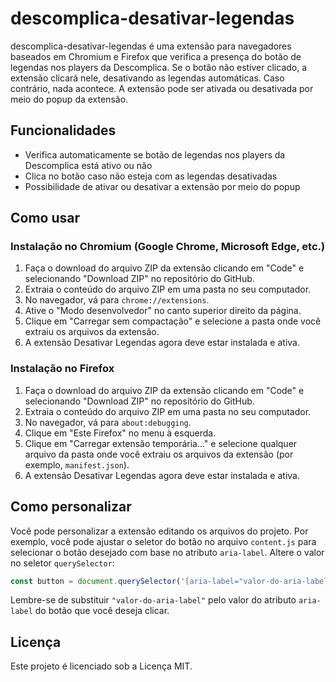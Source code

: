# descomplica-desativar-legendas

descomplica-desativar-legendas é uma extensão para navegadores baseados em Chromium e Firefox que verifica a presença do botão de legendas nos players da Descomplica. Se o botão não estiver clicado, a extensão clicará nele, desativando as legendas automáticas. Caso contrário, nada acontece. A extensão pode ser ativada ou desativada por meio do popup da extensão.

## Funcionalidades

- Verifica automaticamente se botão de legendas nos players da Descomplica está ativo ou não
- Clica no botão caso não esteja com as legendas desativadas
- Possibilidade de ativar ou desativar a extensão por meio do popup

## Como usar

### Instalação no Chromium (Google Chrome, Microsoft Edge, etc.)

1. Faça o download do arquivo ZIP da extensão clicando em "Code" e selecionando "Download ZIP" no repositório do GitHub.
2. Extraia o conteúdo do arquivo ZIP em uma pasta no seu computador.
3. No navegador, vá para `chrome://extensions`.
4. Ative o "Modo desenvolvedor" no canto superior direito da página.
5. Clique em "Carregar sem compactação" e selecione a pasta onde você extraiu os arquivos da extensão.
6. A extensão Desativar Legendas agora deve estar instalada e ativa.

### Instalação no Firefox

1. Faça o download do arquivo ZIP da extensão clicando em "Code" e selecionando "Download ZIP" no repositório do GitHub.
2. Extraia o conteúdo do arquivo ZIP em uma pasta no seu computador.
3. No navegador, vá para `about:debugging`.
4. Clique em "Este Firefox" no menu à esquerda.
5. Clique em "Carregar extensão temporária..." e selecione qualquer arquivo da pasta onde você extraiu os arquivos da extensão (por exemplo, `manifest.json`).
6. A extensão Desativar Legendas agora deve estar instalada e ativa.

## Como personalizar

Você pode personalizar a extensão editando os arquivos do projeto. Por exemplo, você pode ajustar o seletor do botão no arquivo `content.js` para selecionar o botão desejado com base no atributo `aria-label`. Altere o valor no seletor `querySelector`:

```javascript
const button = document.querySelector('[aria-label="valor-do-aria-label"]');
```

Lembre-se de substituir `"valor-do-aria-label"` pelo valor do atributo `aria-label` do botão que você deseja clicar.

## Licença
Este projeto é licenciado sob a Licença MIT.
